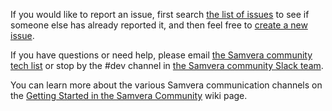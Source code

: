 If you would like to report an issue, first search [the list of issues](https://github.com/samvera/{{library}}/issues/) to see if someone else has already reported it, and then feel free to [create a new issue](https://github.com/samvera/{{library}}/issues/new).

If you have questions or need help, please email [the Samvera community tech list](https://groups.google.com/forum/#!forum/samvera-tech) or stop by the #dev channel in [the Samvera community Slack team](https://samvera.atlassian.net/wiki/spaces/samvera/pages/405211682/Getting+Started+in+the+Samvera+Community#Join-the-Samvera-Slack-workspace).

You can learn more about the various Samvera communication channels on the [Getting Started in the Samvera Community](https://samvera.atlassian.net/wiki/spaces/samvera/pages/405211682/Getting+Started+in+the+Samvera+Community) wiki page.
